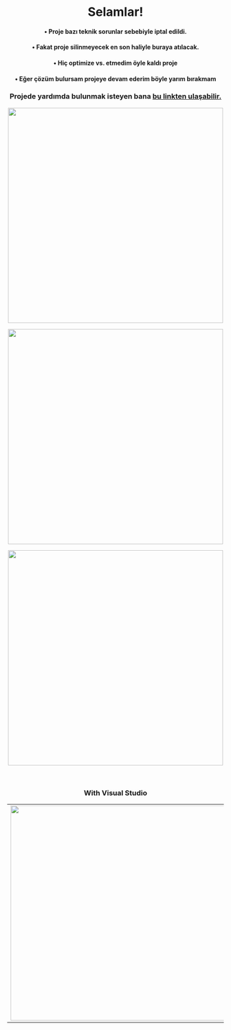 <h1 align="center">Selamlar!</h1>


<div align="center">
<h4>• Proje bazı teknik sorunlar sebebiyle iptal edildi.</h4> 
<h4>• Fakat proje silinmeyecek en son haliyle buraya atılacak.</h4> 
<h4>• Hiç optimize vs. etmedim öyle kaldı proje</h4> 
<h4>• Eğer çözüm bulursam projeye devam ederim böyle yarım bırakmam</h4>
</div>

<h3 align="center">
  
 
  Projede yardımda bulunmak isteyen bana <a href="https://discord.com/users/587564522009788426">bu linkten ulaşabilir.</a>
</h3>

<p align="center">
  <img width="500" src="https://discord-profile-preview.teatoneice.repl.co/587564522009788426" />
</p>

<p align="center">
  <img width="500" src="https://discord-profile-preview.teatoneice.repl.co/587564522009788426?theme=light" />
</p>

<p align="center">
  <img width="500" src="https://discord-profile-preview.teatoneice.repl.co/587564522009788426?theme=dark" />
</p>

<br>

<table>
  <tr>
    <h3 align="center">
       With Visual Studio
    </h3>
  </tr>
  <tr>
    <td>
      <div align="center">
        <img width="500" src="https://cdn.discordapp.com/attachments/814559861328183338/1091362213941477376/vsc.png"/>
      </div>
    </td>
    <td>
      <div align="center">
        <img width="500" src="https://cdn.discordapp.com/attachments/814559861328183338/1091362214415446047/587564522009788426.png"/>
      </div>
    </td>
    <td>
      <div align="center">
        <img width="500" src="https://cdn.discordapp.com/attachments/814559861328183338/1091362214771949628/587564522009788426.png"/>
      </div>
    </td>
  </tr>
</table>

